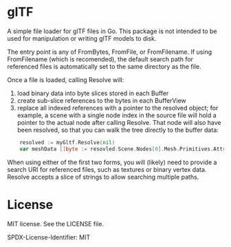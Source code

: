 # glTF

A simple file loader for glTF files in Go. This package is not intended to be used for manipulation or writing glTF
models to disk.

The entry point is any of FromBytes, FromFile, or FromFilename.  If using FromFilename (which is recomended), the
default search path for referenced files is automatically set to the same directory as the file.  

Once a file is loaded, calling Resolve will:

1) load binary data into byte slices stored in each Buffer
2) create sub-slice references to the bytes in each BufferView
3) replace all indexed references with a pointer to the resolved object; for example, a scene with a single node index
   in the source file will hold a pointer to the actual node after calling Resolve. That node will also have been
   resolved, so that you can walk the tree directly to the buffer data:
```go
    resolved := myGltf.Resolve(nil)
    var meshData []byte := resovled.Scene.Nodes[0].Mesh.Primitives.Attributes[gltf.POSITION].BufferView.Data
```

When using either of the first two forms, you will (likely) need to provide a search URI for referenced files, such as
textures or binary vertex data. Resolve accepts a slice of strings to allow searching multiple paths.

# License
MIT license. See the LICENSE file.

SPDX-License-Identifier: MIT

